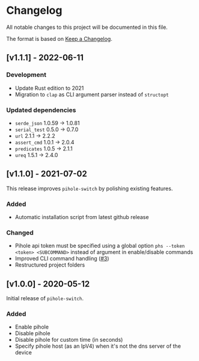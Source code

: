 # Changelog

All notable changes to this project will be documented in this file.

The format is based on [Keep a Changelog](https://keepachangelog.com/en/1.0.0/).

## [v1.1.1] - 2022-06-11

### Development

- Update Rust edition to 2021
- Migration to `clap` as CLI argument parser instead of `structopt`

### Updated dependencies

- `serde_json` 1.0.59 -> 1.0.81
- `serial_test` 0.5.0 -> 0.7.0
- `url` 2.1.1 -> 2.2.2
- `assert_cmd` 1.0.1 -> 2.0.4
- `predicates` 1.0.5 -> 2.1.1
- `ureq` 1.5.1 -> 2.4.0

## [v1.1.0] - 2021-07-02

This release improves `pihole-switch` by polishing existing features.

### Added

- Automatic installation script from latest github release

### Changed

- Pihole api token must be specified using a global option `phs --token <token> <SUBCOMMAND>` instead of argument in
  enable/disable commands
- Improved CLI command handling ([#3](https://github.com/devmatteini/pihole-switch/pull/3))
- Restructured project folders

## [v1.0.0] - 2020-05-12

Initial release of `pihole-switch`.

### Added

- Enable pihole
- Disable pihole
- Disable pihole for custom time (in seconds)
- Specify pihole host (as an IpV4) when it's not the dns server of the device